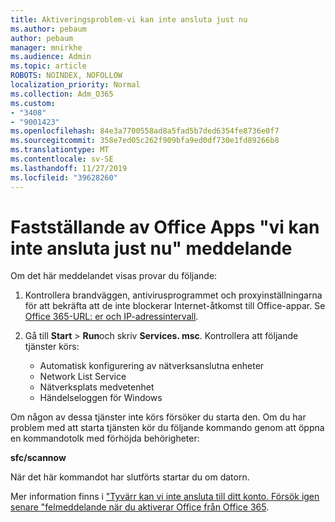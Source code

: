 ```yaml
---
title: Aktiveringsproblem-vi kan inte ansluta just nu
ms.author: pebaum
author: pebaum
manager: mnirkhe
ms.audience: Admin
ms.topic: article
ROBOTS: NOINDEX, NOFOLLOW
localization_priority: Normal
ms.collection: Adm_O365
ms.custom:
- "3408"
- "9001423"
ms.openlocfilehash: 84e3a7700558ad8a5fad5b7ded6354fe8736e0f7
ms.sourcegitcommit: 358e7ed05c262f909bfa9ed0df730e1fd89266b8
ms.translationtype: MT
ms.contentlocale: sv-SE
ms.lasthandoff: 11/27/2019
ms.locfileid: "39628260"
---
```

# <a name="fixing-the-office-apps-we-are-unable-to-connect-right-now-message"></a>Fastställande av Office Apps "vi kan inte ansluta just nu" meddelande

Om det här meddelandet visas provar du följande:

1. Kontrollera brandväggen, antivirusprogrammet och proxyinställningarna för att bekräfta att de inte blockerar Internet-åtkomst till Office-appar. Se [Office 365-URL: er och IP-adressintervall](https://docs.microsoft.com/office365/enterprise/urls-and-ip-address-ranges).

2. Gå till **Start** > **Run**och skriv **Services. msc**. Kontrollera att följande tjänster körs:
    - Automatisk konfigurering av nätverksanslutna enheter
    - Network List Service
    - Nätverksplats medvetenhet
    - Händelseloggen för Windows

Om någon av dessa tjänster inte körs försöker du starta den. Om du har problem med att starta tjänsten kör du följande kommando genom att öppna en kommandotolk med förhöjda behörigheter:

**sfc/scannow**

När det här kommandot har slutförts startar du om datorn.

Mer information finns i ["Tyvärr kan vi inte ansluta till ditt konto. Försök igen senare "felmeddelande när du aktiverar Office från Office 365](https://docs.microsoft.com/office/troubleshoot/activation-installation/issue-when-activate-office-from-office-365).
